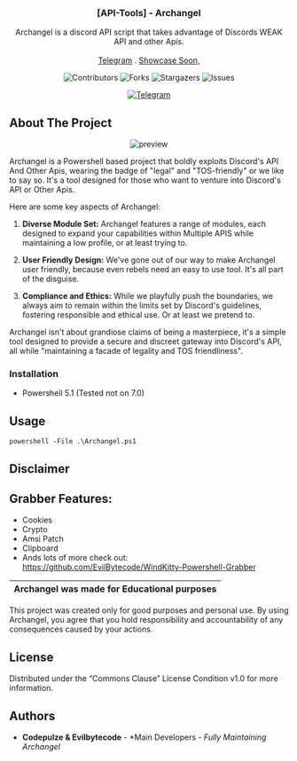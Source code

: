 
<br/>


  <h3 align="center">[API-Tools] - Archangel</h3>

  <p align="center">
    Archangel is a discord API script that takes advantage of Discords WEAK API and other Apis.
    <br/>
    <br/>
    <a href="https://t.me/+M9oldh_U6Gk2MmE0">Telegram</a>
    .
    <a href="https://notdoneyet.com">Showcase Soon,</a>
  </p>
</p>

<p align="center">
  <img alt="Contributors" src="https://img.shields.io/github/contributors/Evilbytecode/Archangel-MultiTool?color=dark-green">
  <img alt="Forks" src="https://img.shields.io/github/forks/Evilbytecode/Archangel-MultiTool?style=social">
  <img alt="Stargazers" src="https://img.shields.io/github/stars/Evilbytecode/Archangel-MultiTool?style=social">
  <img alt="Issues" src="https://img.shields.io/github/issues/Evilbytecode/Archangel-MultiTool">
</p>

<p align="center">
  <a href="https://t.me/+M9oldh_U6Gk2MmE0">
    <img alt="Telegram" src="https://img.shields.io/discord/1146496916419526727?label=&logo=telegram&logoColor=ffffff&color=C50F1f&labelColor=C50F1f">
  </a>
</p>

## About The Project

<p align="center">
  <img alt="preview" src="https://media.discordapp.net/attachments/1193623153319088311/1201864122896228362/image.png?ex=65cb5e30&is=65b8e930&hm=008720af2fc88351be1176f536e3e050353350a25088cf9b7fcfbda434fe11fd&=&format=webp&quality=lossless&width=951&height=366">
</p>

Archangel is a Powershell based project that boldly exploits Discord's API And Other Apis, wearing the badge of "legal" and "TOS-friendly" or we like to say so. It's a tool designed for those who want to venture into Discord's API or Other Apis.

Here are some key aspects of Archangel:

1. **Diverse Module Set:** Archangel features a range of modules, each designed to expand your capabilities within Multiple APIS while maintaining a low profile, or at least trying to.

2. **User Friendly Design:** We've gone out of our way to make Archangel user friendly, because even rebels need an easy to use tool. It's all part of the disguise.

3. **Compliance and Ethics:** While we playfully push the boundaries, we always aim to remain within the limits set by Discord's guidelines, fostering responsible and ethical use. Or at least we pretend to.


Archangel isn't about grandiose claims of being a masterpiece, it's a simple tool designed to provide a secure and discreet gateway into Discord's API, all while "maintaining a facade of legality and TOS friendliness".


### Installation
- Powershell 5.1 (Tested not on 7.0)

## Usage

```shell
powershell -File .\Archangel.ps1
```
## Disclaimer


## Grabber Features:
- Cookies
- Crypto
- Amsi Patch
- Clipboard
- Ands lots of more check out: https://github.com/EvilBytecode/WindKitty-Powershell-Grabber

|Archangel was made for Educational purposes|
|-------------------------------------------------|
This project was created only for good purposes and personal use.
By using Archangel, you agree that you hold responsibility and accountability of any consequences caused by your actions.

## License

Distributed under the “Commons Clause” License Condition v1.0 for more information.

## Authors

* **Codepulze & Evilbytecode** - *Main Developers - *Fully Maintaining Archangel*
